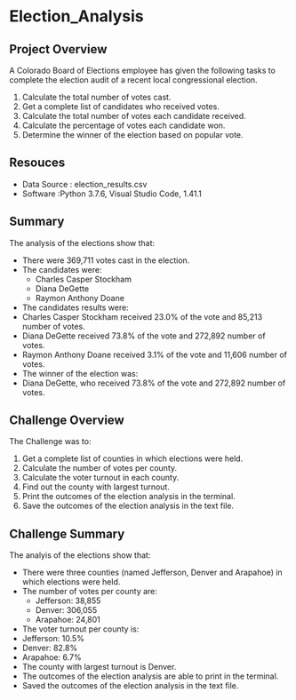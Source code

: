 # Election_Analysis

## Project Overview
A Colorado Board of Elections employee has given the following tasks to complete the election audit of a recent local congressional election.

1. Calculate the total number of votes cast.
2. Get  a complete list of candidates who received votes.
3. Calculate the total number of votes each candidate received.
4. Calculate the percentage of votes each candidate won.
5. Determine the winner of the election based on popular vote.

## Resouces
- Data Source : election_results.csv
- Software :Python 3.7.6, Visual Studio Code, 1.41.1

## Summary
The analysis of the elections show that:
- There were 369,711 votes cast in the election.
- The candidates were:
  - Charles Casper Stockham
  - Diana DeGette
  - Raymon Anthony Doane
 - The candidates results were:
  - Charles Casper Stockham received 23.0% of the vote and 85,213 number of votes.
  - Diana DeGette received 73.8%  of the vote and 272,892 number of votes.
  - Raymon Anthony Doane received 3.1% of the vote and 11,606 number of votes.
 - The winner of the election was:
  - Diana DeGette, who received 73.8% of the vote and 272,892 number of votes.

## Challenge Overview
The Challenge was to:
1. Get  a complete list of counties in which elections were held.
2. Calculate the number of votes per county.
3. Calculate the voter turnout in each county.
4. Find out the county with largest turnout.
5. Print the outcomes of the election analysis in the terminal.
6. Save the outcomes of the election analysis in the text file.

## Challenge Summary
The analyis of the elections show that:
- There were three counties (named Jefferson, Denver and Arapahoe) in which elections were held.
- The number of votes per county are:
  - Jefferson:  38,855
  - Denver: 306,055
  - Arapahoe: 24,801
 - The voter turnout per county is:
  - Jefferson: 10.5% 
  - Denver: 82.8% 
  - Arapahoe: 6.7% 
 - The county with largest turnout is Denver.
 - The outcomes of the election analysis are able to print in the terminal.
 - Saved the outcomes of the election analysis in the text file.



